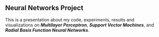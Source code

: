 ## Neural Networks Project
This is a presentation about my code, experiments, results and visualizations on ***Multilayer Perceptron***, ***Support Vector Machines***, and ***Radial Basis Function Neural Networks***. 
